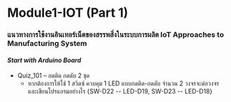 # Module1-IOT (Part 1)

### แนวทางการใช้งานอินเทอร์เน็ตของสรรพสิ่งในระบบการผลิต IoT Approaches to Manufacturing System

#### ___Start with Arduino Board___

* Quiz_101 – กดติด กดดับ 2 ชุด
  - หากต้องการให้ใช้ 1 สวิตซ์ ควบคุม 1 LED แบบกดติด-กดดับ จำนวน 2 วงจรจะต่อวงจรและเขียนโปรแกรมอย่างไร {SW-D22 -- LED-D19, SW-D23 -- LED-D18}
